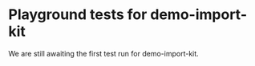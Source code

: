 # Playground tests for demo-import-kit
We are still awaiting the first test run for demo-import-kit.
